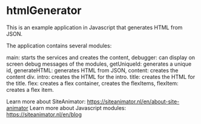 # htmlGenerator

This is an example application in Javascript that generates HTML from JSON.

The application contains several modules:

main: starts the services and creates the content,
debugger: can display on screen debug messages of the modules,
getUniqueId: generates a unique id,
generateHTML: generates HTML from JSON,
content: creates the content div.
intro: creates the HTML for the intro.
title: creates the HTML for the title.
flex: creates a flex container, creates the flexItems,
flexItem: creates a flex item.

Learn more about SiteAnimator: https://siteanimator.nl/en/about-site-animator
Learn more about Javascript modules: https://siteanimator.nl/en/blog